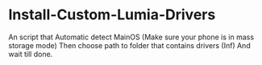 # Install-Custom-Lumia-Drivers
An script that Automatic detect MainOS (Make sure your phone is in mass storage mode) Then choose path to folder that contains drivers (Inf) And wait till done.
